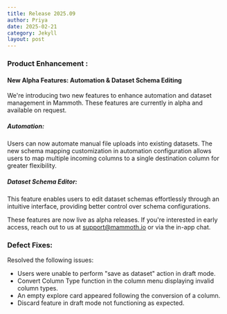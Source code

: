 ```yaml
---
title: Release 2025.09
author: Priya
date: 2025-02-21
category: Jekyll
layout: post
---
```

### Product Enhancement :
#### New Alpha Features: Automation & Dataset Schema Editing

We're introducing two new features to enhance automation and dataset management in Mammoth. These features are currently in alpha and available on request.
##### Automation: 
Users can now automate manual file uploads into existing datasets. The new schema mapping customization in automation configuration allows users to map multiple incoming columns to a single destination column for greater flexibility.
##### Dataset Schema Editor: 
This feature enables users to edit dataset schemas effortlessly through an intuitive interface, providing better control over schema configurations.

These features are now live as alpha releases. If you're interested in early access, reach out to us at [support@mammoth.io](mailto:support@mammoth.io) or via the in-app chat.

### Defect Fixes:
Resolved the following issues:
* Users were unable to perform "save as dataset" action in draft mode.
* Convert Column Type function in the column menu displaying invalid column types.
* An empty explore card appeared following the conversion of a column.
* Discard feature in draft mode not functioning as expected.
